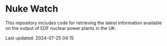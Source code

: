 # Nuke Watch

This repository includes code for retrieving the latest information available on the output of EDF nuclear power plants in the UK.

Last updated: 2024-07-25 04:15